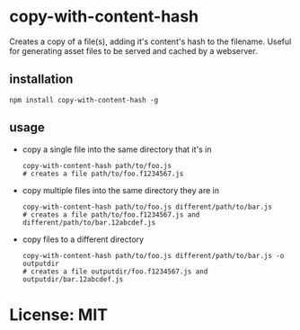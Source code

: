 # copy-with-content-hash

Creates a copy of a file(s), adding it's content's hash to the filename. Useful for generating asset files to be served and cached by a webserver.

## installation

`npm install copy-with-content-hash -g`

## usage

* copy a single file into the same directory that it's in

    ```
    copy-with-content-hash path/to/foo.js
    # creates a file path/to/foo.f1234567.js
    ```

* copy multiple files into the same directory they are in

    ```
    copy-with-content-hash path/to/foo.js different/path/to/bar.js
    # creates a file path/to/foo.f1234567.js and different/path/to/bar.12abcdef.js
    ```

* copy files to a different directory

    ```
    copy-with-content-hash path/to/foo.js different/path/to/bar.js -o outputdir
    # creates a file outputdir/foo.f1234567.js and outputdir/bar.12abcdef.js
    ```

# License: MIT
